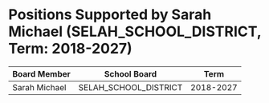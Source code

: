 # Positions Supported by Sarah Michael (SELAH_SCHOOL_DISTRICT, Term: 2018-2027)

| Board Member | School Board | Term |
|--------------|--------------|------|
| Sarah Michael | SELAH_SCHOOL_DISTRICT | 2018-2027 |

